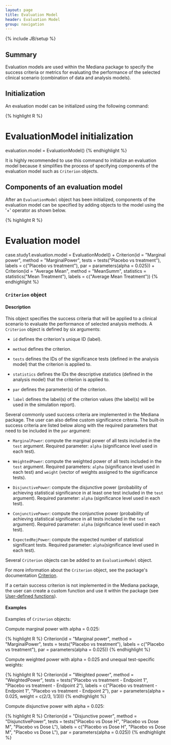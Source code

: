 ```yaml
---
layout: page
title: Evaluation Model
header: Evaluation Model
group: navigation
---
```

{% include JB/setup %}

## Summary

Evaluation models are used within the Mediana package to specify the success criteria or metrics for evaluating the performance of the selected clinical scenario (combination of data and analysis models).

## Initialization

An evaluation model can be initialized using the following command:

{% highlight R %}
# EvaluationModel initialization
evaluation.model = EvaluationModel()
{% endhighlight %}

It is highly recommended to use this command to initialize an evaluation model because it simplifies the process of specifying components of the evaluation model such as `Criterion` objects. 

## Components of an evaluation model

After an `EvaluationModel` object has been initialized, components of the evaluation model can be specified by adding objects to the model using the '+' operator as shown below.

{% highlight R %}
# Evaluation model
case.study1.evaluation.model = EvaluationModel() +
  Criterion(id = "Marginal power",
            method = "MarginalPower",
            tests = tests("Placebo vs treatment"),
            labels = c("Placebo vs treatment"),
            par = parameters(alpha = 0.025))  +
  Criterion(id = "Average Mean",
            method = "MeanSumm",
            statistics = statistics("Mean Treatment"),
            labels = c("Average Mean Treatment"))
{% endhighlight %}

### `Criterion` object

#### Description

This object specifies the success criteria that will be applied to a clinical scenario to evaluate the performance of selected analysis methods. A `Criterion` object is defined by six arguments:

- `id` defines the criterion's unique ID (label). 

- `method` defines the criterion.

- `tests` defines the IDs of the significance tests (defined in the analysis model) that the criterion is applied to.

- `statistics` defines the IDs the descriptive statistics (defined in the analysis model) that the criterion is applied to. 

- `par` defines the parameter(s) of the criterion.

- `label` defines the label(s) of the criterion values (the label(s) will be used in the simulation report).

Several commonly used success criteria are implemented in the Mediana package. The user can also define custom significance criteria. The built-in success criteria are listed below along with the required parameters that need to be included in the `par` argument:

- `MarginalPower`: compute the marginal power of all tests included in the `test` argument. Required parameter: `alpha` (significance level used in each test).

- `WeightedPower`: compute the weighted power of all tests included in the `test` argument. Required parameters: `alpha` (significance level used in each test) and `weight` (vector of weights assigned to the significance tests).

- `DisjunctivePower`: compute the disjunctive power (probability of achieving statistical significance in at least one test included in the `test` argument). Required parameter: `alpha` (significance level used in each test).

- `ConjunctivePower`: compute the conjunctive power (probability of achieving statistical significance in all tests included in the `test` argument). Required parameter: `alpha` (significance level used in each test).

- `ExpectedRejPower`: compute the expected number of statistical significant tests. Required parameter: `alpha`(significance level used in each test).

Several `Criterion` objects can be added to an `EvaluationModel` object.

For more information about the `Criterion` object, see the package's documentation [Criterion](https://cran.r-project.org/web/packages/Mediana/Mediana.pdf).

If a certain success criterion is not implemented in the Mediana package, the user can create a custom function and use it within the package (see [User-defined functions](CustomFunctions.html#User-definedfunctionsforEvaluationModel)).

#### Examples

Examples of `Criterion` objects:

Compute marginal power with alpha = 0.025:

{% highlight R %}
Criterion(id = "Marginal power",
          method = "MarginalPower",
          tests = tests("Placebo vs treatment"),
          labels = c("Placebo vs treatment"),
          par = parameters(alpha = 0.025))
{% endhighlight %}

Compute weighted power with alpha = 0.025 and unequal test-specific weights:

{% highlight R %}
Criterion(id = "Weighted power",
          method = "WeightedPower",
          tests = tests("Placebo vs treatment - Endpoint 1",
                        "Placebo vs treatment - Endpoint 2"),
          labels = c("Placebo vs treatment - Endpoint 1",
                     "Placebo vs treatment - Endpoint 2"),
          par = parameters(alpha = 0.025,
                           weight = c(2/3, 1/3)))
{% endhighlight %}

Compute disjunctive power with alpha = 0.025:

{% highlight R %}
Criterion(id = "Disjunctive power",
          method = "DisjunctivePower",
          tests = tests("Placebo vs Dose H",
                        "Placebo vs Dose M",
                        "Placebo vs Dose L"),
          labels = c("Placebo vs Dose H",
                     "Placebo vs Dose M",
                     "Placebo vs Dose L"),
          par = parameters(alpha = 0.025))
{% endhighlight %}

